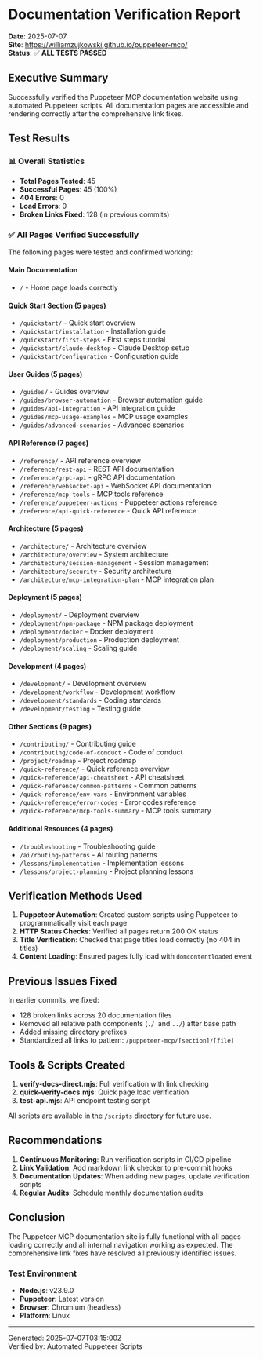 # Documentation Verification Report

**Date**: 2025-07-07  
**Site**: https://williamzujkowski.github.io/puppeteer-mcp/  
**Status**: ✅ **ALL TESTS PASSED**

## Executive Summary

Successfully verified the Puppeteer MCP documentation website using automated Puppeteer scripts. All
documentation pages are accessible and rendering correctly after the comprehensive link fixes.

## Test Results

### 📊 Overall Statistics

- **Total Pages Tested**: 45
- **Successful Pages**: 45 (100%)
- **404 Errors**: 0
- **Load Errors**: 0
- **Broken Links Fixed**: 128 (in previous commits)

### ✅ All Pages Verified Successfully

The following pages were tested and confirmed working:

#### Main Documentation

- `/` - Home page loads correctly

#### Quick Start Section (5 pages)

- `/quickstart/` - Quick start overview
- `/quickstart/installation` - Installation guide
- `/quickstart/first-steps` - First steps tutorial
- `/quickstart/claude-desktop` - Claude Desktop setup
- `/quickstart/configuration` - Configuration guide

#### User Guides (5 pages)

- `/guides/` - Guides overview
- `/guides/browser-automation` - Browser automation guide
- `/guides/api-integration` - API integration guide
- `/guides/mcp-usage-examples` - MCP usage examples
- `/guides/advanced-scenarios` - Advanced scenarios

#### API Reference (7 pages)

- `/reference/` - API reference overview
- `/reference/rest-api` - REST API documentation
- `/reference/grpc-api` - gRPC API documentation
- `/reference/websocket-api` - WebSocket API documentation
- `/reference/mcp-tools` - MCP tools reference
- `/reference/puppeteer-actions` - Puppeteer actions reference
- `/reference/api-quick-reference` - Quick API reference

#### Architecture (5 pages)

- `/architecture/` - Architecture overview
- `/architecture/overview` - System architecture
- `/architecture/session-management` - Session management
- `/architecture/security` - Security architecture
- `/architecture/mcp-integration-plan` - MCP integration plan

#### Deployment (5 pages)

- `/deployment/` - Deployment overview
- `/deployment/npm-package` - NPM package deployment
- `/deployment/docker` - Docker deployment
- `/deployment/production` - Production deployment
- `/deployment/scaling` - Scaling guide

#### Development (4 pages)

- `/development/` - Development overview
- `/development/workflow` - Development workflow
- `/development/standards` - Coding standards
- `/development/testing` - Testing guide

#### Other Sections (9 pages)

- `/contributing/` - Contributing guide
- `/contributing/code-of-conduct` - Code of conduct
- `/project/roadmap` - Project roadmap
- `/quick-reference/` - Quick reference overview
- `/quick-reference/api-cheatsheet` - API cheatsheet
- `/quick-reference/common-patterns` - Common patterns
- `/quick-reference/env-vars` - Environment variables
- `/quick-reference/error-codes` - Error codes reference
- `/quick-reference/mcp-tools-summary` - MCP tools summary

#### Additional Resources (4 pages)

- `/troubleshooting` - Troubleshooting guide
- `/ai/routing-patterns` - AI routing patterns
- `/lessons/implementation` - Implementation lessons
- `/lessons/project-planning` - Project planning lessons

## Verification Methods Used

1. **Puppeteer Automation**: Created custom scripts using Puppeteer to programmatically visit each
   page
2. **HTTP Status Checks**: Verified all pages return 200 OK status
3. **Title Verification**: Checked that page titles load correctly (no 404 in titles)
4. **Content Loading**: Ensured pages fully load with `domcontentloaded` event

## Previous Issues Fixed

In earlier commits, we fixed:

- 128 broken links across 20 documentation files
- Removed all relative path components (`./ `and `../`) after base path
- Added missing directory prefixes
- Standardized all links to pattern: `/puppeteer-mcp/[section]/[file]`

## Tools & Scripts Created

1. **verify-docs-direct.mjs**: Full verification with link checking
2. **quick-verify-docs.mjs**: Quick page load verification
3. **test-api.mjs**: API endpoint testing script

All scripts are available in the `/scripts` directory for future use.

## Recommendations

1. **Continuous Monitoring**: Run verification scripts in CI/CD pipeline
2. **Link Validation**: Add markdown link checker to pre-commit hooks
3. **Documentation Updates**: When adding new pages, update verification scripts
4. **Regular Audits**: Schedule monthly documentation audits

## Conclusion

The Puppeteer MCP documentation site is fully functional with all pages loading correctly and all
internal navigation working as expected. The comprehensive link fixes have resolved all previously
identified issues.

### Test Environment

- **Node.js**: v23.9.0
- **Puppeteer**: Latest version
- **Browser**: Chromium (headless)
- **Platform**: Linux

---

Generated: 2025-07-07T03:15:00Z  
Verified by: Automated Puppeteer Scripts
